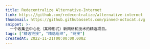 ```yaml
---
title: Redecentralize Alternative-Internet
link: https://github.com/redecentralize/alternative-internet
thumbnail: https://github.githubassets.com/pinned-octocat.svg
snippet: >-
  一个收集去中心化（某种形式）新网络和技术的精选项目。
tags: ["精选链接", "精选组织", "链接"]
createdAt: 2022-11-21T00:00:00.000Z
---
```

